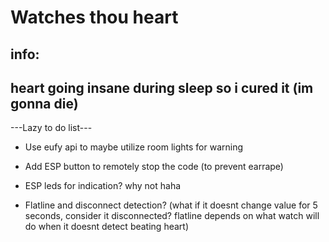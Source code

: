# Watches thou heart
## info:
## heart going insane during sleep so i cured it (im gonna die)


---Lazy to do list---

* Use eufy api to maybe utilize room lights for warning

* Add ESP button to remotely stop the code (to prevent earrape)
  
* ESP leds for indication? why not haha

* Flatline and disconnect detection? (what if it doesnt change value for 5 seconds, consider it disconnected? flatline depends on what watch will do when it doesnt detect beating heart)
